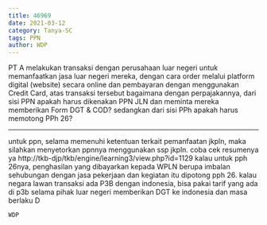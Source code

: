 ```yaml
---
title: 46969
date: 2021-03-12
category: Tanya-SC
tags: PPN
author: WDP
---
```


PT A melakukan transaksi dengan perusahaan luar negeri untuk memanfaatkan jasa luar negeri mereka, dengan cara order melalui platform digital (website) secara online dan pembayaran dengan menggunakan Credit Card, atas transaksi tersebut bagaimana dengan perpajakannya, dari sisi PPN apakah harus dikenakan PPN JLN dan meminta mereka memberikan Form DGT & COD? sedangkan dari sisi PPh apakah harus memotong PPh 26?

---

untuk ppn, selama memenuhi ketentuan terkait pemanfaatan jkpln, maka silahkan menyetorkan ppnnya menggunakan ssp jkpln. coba cek resumenya ya http://tkb-djp/tkb/engine/learning3/view.php?id=1129 kalau untuk pph 26nya, penghasilan yang dibayarkan kepada WPLN berupa imbalan sehubungan dengan jasa pekerjaan dan kegiatan itu dipotong pph 26. kalau negara lawan transaksi ada P3B dengan indonesia, bisa pakai tarif yang ada di p3b selama pihak luar negeri memberikan DGT ke indonesia dan masa berlaku D

`WDP`
